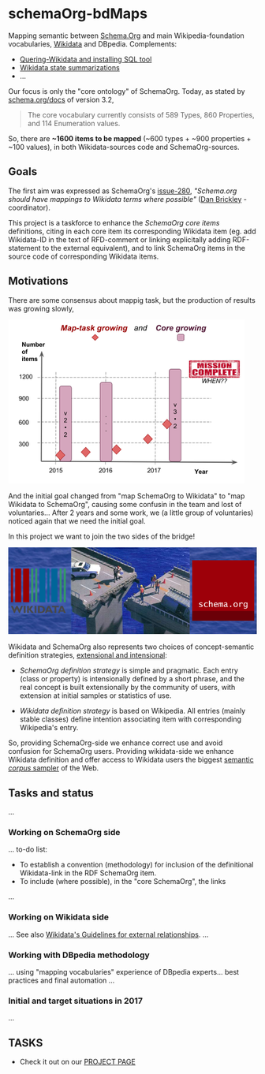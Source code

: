 # schemaOrg-bdMaps

Mapping semantic between [Schema.Org](http://schema.org) and main Wikipedia-foundation vocabularies, [Wikidata](http://wikidata.org) and DBpedia. Complements:

* [Quering-Wikidata and installing SQL tool](docs/quering-Wikidata.md)
* [Wikidata state summarizations](docs/reports.md)
* ...

Our focus is only the "core ontology" of SchemaOrg. Today, as stated by [schema.org/docs](http://schema.org/docs/schemas.html) of version 3.2,

> The core vocabulary currently consists of 589 Types, 860 Properties, and 114 Enumeration values.

So, there are **~1600 items to be mapped** (~600 types + ~900 properties + ~100 values), in both Wikidata-sources code and SchemaOrg-sources.

## Goals
The first aim was expressed as SchemaOrg's [issue-280](https://github.com/schemaorg/schemaorg/issues/280), *"Schema.org should have mappings to Wikidata terms where possible"* ([Dan Brickley](https://github.com/danbri) - coordinator).

This project is a taskforce to enhance the *SchemaOrg core items* definitions, citing in each core item its corresponding Wikidata item (eg. add Wikidata-ID in the text of RFD-comment or linking explicitally adding RDF-statement to the external equivalent), and to link SchemaOrg items in the source code of corresponding Wikidata items.

## Motivations

There are some consensus about mappig task, but the production of results was growing slowly,

![](assets/taskAim-480px.png)

And the initial goal changed from "map SchemaOrg to Wikidata" to "map Wikidata to SchemaOrg", causing some confusin in the team and lost of voluntaries... After 2 years and some work, we (a little group of voluntaries) noticed again that we need the initial goal.

In this project we want to join the two sides of the bridge!

![](assets/Wd2Sc-bridge-fail.jpg)

Wikidata and SchemaOrg also represents two choices of concept-semantic definition strategies, [extensional and intensional](https://en.wikipedia.org/wiki/Extensional_and_intensional_definitions):

* *SchemaOrg definition strategy* is simple and pragmatic. Each entry (class or property) is intensionally defined by a short  phrase, and the real concept is built extensionally by the community of users, with extension at initial samples or statistics of use.

* *Wikidata definition strategy* is based on Wikipedia. All entries (mainly stable classes) define intention associating item with corresponding Wikipedia's entry.

So, providing SchemaOrg-side we enhance correct use and avoid confusion for SchemaOrg users.  Providing wikidata-side we enhance Wikidata definition and offer access to Wikidata users the biggest [semantic *corpus* sampler](https://en.wikipedia.org/wiki/Corpus_linguistics) of the Web.

## Tasks and status
...

### Working on SchemaOrg side
... to-do list:

* To establish a convention (methodology) for inclusion of the definitional Wikidata-link in the RDF SchemaOrg item.
* To include (where possible), in the "core SchemaOrg", the links

...

### Working on Wikidata side
...
See  also [Wikidata's Guidelines for external relationships](https://www.wikidata.org/wiki/Help:Statements/Guidelines_for_external_relationships#schema_case).
...

### Working with DBpedia methodology

... using "mapping vocabularies"  experience of DBpedia experts... best practices and final automation ...

### Initial and target situations in 2017
...

## TASKS

* Check it out on our [PROJECT PAGE](https://github.com/CPT-PC/schemaOrg-bdMaps/projects)

